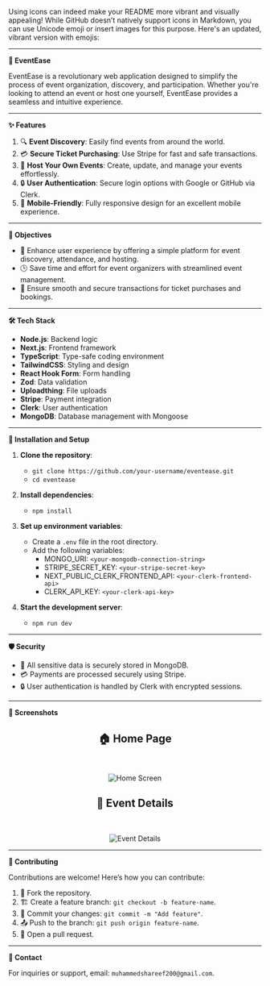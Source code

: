 Using icons can indeed make your README more vibrant and visually appealing! While GitHub doesn’t natively support icons in Markdown, you can use Unicode emoji or insert images for this purpose. Here's an updated, vibrant version with emojis:

---

**🎉 EventEase**  

EventEase is a revolutionary web application designed to simplify the process of event organization, discovery, and participation. Whether you're looking to attend an event or host one yourself, EventEase provides a seamless and intuitive experience.

---

**✨ Features**  

1. 🔍 **Event Discovery**: Easily find events from around the world.  
2. 💳 **Secure Ticket Purchasing**: Use Stripe for fast and safe transactions.  
3. 🎤 **Host Your Own Events**: Create, update, and manage your events effortlessly.  
4. 🔒 **User Authentication**: Secure login options with Google or GitHub via Clerk.  
5. 📱 **Mobile-Friendly**: Fully responsive design for an excellent mobile experience.  

---

**🎯 Objectives**  

- 🌟 Enhance user experience by offering a simple platform for event discovery, attendance, and hosting.  
- 🕒 Save time and effort for event organizers with streamlined event management.  
- 💼 Ensure smooth and secure transactions for ticket purchases and bookings.  

---

**🛠️ Tech Stack**  

- **Node.js**: Backend logic  
- **Next.js**: Frontend framework  
- **TypeScript**: Type-safe coding environment  
- **TailwindCSS**: Styling and design  
- **React Hook Form**: Form handling  
- **Zod**: Data validation  
- **Uploadthing**: File uploads  
- **Stripe**: Payment integration  
- **Clerk**: User authentication  
- **MongoDB**: Database management with Mongoose  

---

**🚀 Installation and Setup**  

1. **Clone the repository**:  
   - `git clone https://github.com/your-username/eventease.git`  
   - `cd eventease`  

2. **Install dependencies**:  
   - `npm install`  

3. **Set up environment variables**:  
   - Create a `.env` file in the root directory.  
   - Add the following variables:  
     - MONGO_URI: `<your-mongodb-connection-string>`  
     - STRIPE_SECRET_KEY: `<your-stripe-secret-key>`  
     - NEXT_PUBLIC_CLERK_FRONTEND_API: `<your-clerk-frontend-api>`  
     - CLERK_API_KEY: `<your-clerk-api-key>`  

4. **Start the development server**:  
   - `npm run dev`  

---

**🛡️ Security**  

- 🔐 All sensitive data is securely stored in MongoDB.  
- 💳 Payments are processed securely using Stripe.  
- 🔒 User authentication is handled by Clerk with encrypted sessions.  

---

**📸 Screenshots**  
<h2 align="center">🏠 Home Page</h2><br>


<p align="center">
  <img src="https://drive.google.com/uc?id=1If04DBKGWD7huCKyzSZSk5KGJFMy1yxf" alt="Home Screen" >
</p>


<h2 align="center">📅 Event Details</h2><br>

<p align="center">
  <img src="https://drive.google.com/uc?id=15adn6-kjavgv9Bf2SPPYGQOg7XhHVVW2" alt="Event Details" >
</p>


---

**🤝 Contributing**  

Contributions are welcome! Here’s how you can contribute:  

1. 🍴 Fork the repository.  
2. 🏗️ Create a feature branch: `git checkout -b feature-name`.  
3. 📝 Commit your changes: `git commit -m "Add feature"`.  
4. 📤 Push to the branch: `git push origin feature-name`.  
5. 🔄 Open a pull request.  

---

**📧 Contact**  

For inquiries or support, email: `muhammedshareef200@gmail.com`.  
